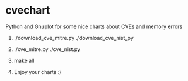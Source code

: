 cvechart
========

Python and Gnuplot for some nice charts about CVEs and memory errors

1) 	./download_cve_mitre.py
		./download_cve_nist_py

2) 	./cve_mitre.py
		./cve_nist.py

3)	make all

4) 	Enjoy your charts :)
